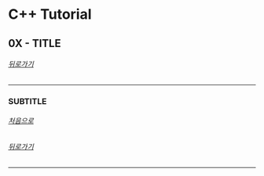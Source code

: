 # C++ Tutorial
## 0X - TITLE
###### [뒤로가기](/tutorial/)
---
### SUBTITLE

###### [처음으로](#c-tutorial)
###### [뒤로가기](/tutorial/)
---
